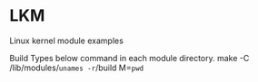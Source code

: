 # LKM
Linux kernel module examples

Build
 Types below command in each module directory.
 make -C /lib/modules/`unames -r`/build M=`pwd`
